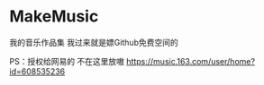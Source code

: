 # MakeMusic
我的音乐作品集 我过来就是嫖Github免费空间的

PS：授权给网易的 不在这里放嗷
https://music.163.com/user/home?id=608535236
